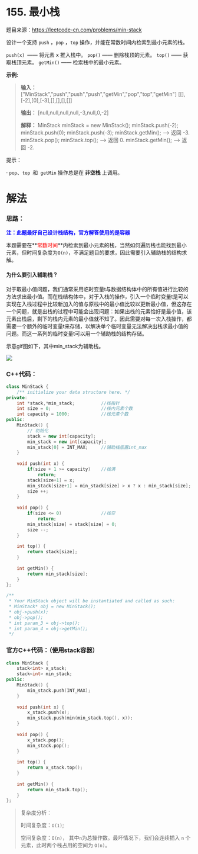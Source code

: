 # 155. 最小栈

题目来源：https://leetcode-cn.com/problems/min-stack

设计一个支持 `push` ，`pop` ，`top` 操作，并能在常数时间内检索到最小元素的栈。

`push(x) `—— 将元素 x 推入栈中。
`pop()` —— 删除栈顶的元素。
`top()` —— 获取栈顶元素。
`getMin()` —— 检索栈中的最小元素。

**示例:**

> **输入：**
> ["MinStack","push","push","push","getMin","pop","top","getMin"]
> [[],[-2],[0],[-3],[],[],[],[]]
>
> **输出：**
> [null,null,null,null,-3,null,0,-2]
>
> **解释：**
> MinStack minStack = new MinStack();
> minStack.push(-2);
> minStack.push(0);
> minStack.push(-3);
> minStack.getMin();   --> 返回 -3.
> minStack.pop();
> minStack.top();      --> 返回 0.
> minStack.getMin();   --> 返回 -2.


提示：

· `pop`、`top `和` getMin` 操作总是在 **非空栈** 上调用。

# 解法

### 思路：

<font color=blue>**注：此题最好自己设计栈结构，官方解答使用的是容器**</font>

本题需要在**<font color=red>常数时间</font>**内检索到最小元素的栈，当然如何遍历栈也能找到最小元素，但时间复杂度为`O(n)`，不满足题目的要求，因此需要引入辅助栈的结构求解。

#### 为什么要引入辅助栈？

对于取最小值问题，我们通常采用临时变量t与数据结构体中的所有值进行比较的方法求出最小值。而在栈结构体中，对于入栈的操作，引入一个临时变量t是可以实现在入栈过程中比较新加入的值与原栈中的最小值比较以更新最小值，但这存在一个问题，就是出栈的过程中可能会出现问题：如果出栈的元素恰好是最小值，该元素出栈后，剩下的栈内元素的最小值就不知了。因此需要对每一次入栈操作，都需要一个额外的临时变量t来存储，以解决单个临时变量无法解决出栈求最小值的问题。而这一系列的临时变量t可以用一个辅助栈的结构存储。

示意gif图如下，其中min_stack为辅助栈。

![](https://assets.leetcode-cn.com/solution-static/155/155_fig1.gif)

### C++代码：

```c++
class MinStack {
    /** initialize your data structure here. */
private:
    int *stack,*min_stack;          //栈指针
    int size = 0;                   //栈内元素个数
    int capacity = 1000;            //栈元素个数
public:
    MinStack() {
        // 初始化
        stack = new int[capacity];
        min_stack = new int[capacity];
        min_stack[0] = INT_MAX;     //辅助栈底置int_max
    }
    
    void push(int x) {
        if(size + 1 >= capacity)    //栈满
            return; 
        stack[size+1] = x;
        min_stack[size+1] = min_stack[size] > x ? x : min_stack[size];
        size ++;
    }
    
    void pop() {
        if(size <= 0)               //栈空
            return;
        min_stack[size] = stack[size] = 0;
        size --;
    }
    
    int top() {
        return stack[size];
    }
    
    int getMin() {
        return min_stack[size];
    }
};

/**
 * Your MinStack object will be instantiated and called as such:
 * MinStack* obj = new MinStack();
 * obj->push(x);
 * obj->pop();
 * int param_3 = obj->top();
 * int param_4 = obj->getMin();
 */
```

### 官方C++代码：（使用stack容器）

```c++
class MinStack {
    stack<int> x_stack;
    stack<int> min_stack;
public:
    MinStack() {
        min_stack.push(INT_MAX);
    }
    
    void push(int x) {
        x_stack.push(x);
        min_stack.push(min(min_stack.top(), x));
    }
    
    void pop() {
        x_stack.pop();
        min_stack.pop();
    }
    
    int top() {
        return x_stack.top();
    }
    
    int getMin() {
        return min_stack.top();
    }
};
```



> 复杂度分析：
>
> 时间复杂度：`O(1)`;
>
> 空间复杂度：`O(n)`， 其中`n`为总操作数。最坏情况下，我们会连续插入 `n` 个元素，此时两个栈占用的空间为 `O(n)`。